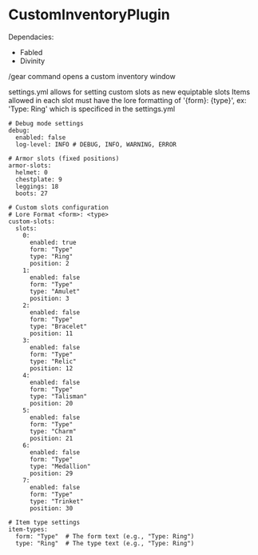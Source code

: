 # CustomInventoryPlugin
Dependacies:
- Fabled
- Divinity

/gear command opens a custom inventory window

settings.yml allows for setting custom slots as new equiptable slots
Items allowed in each slot must have the lore formatting of 
'{form}: {type}', ex: 'Type: Ring' which is specificed in the settings.yml


```
# Debug mode settings
debug:
  enabled: false
  log-level: INFO # DEBUG, INFO, WARNING, ERROR

# Armor slots (fixed positions)
armor-slots:
  helmet: 0
  chestplate: 9
  leggings: 18
  boots: 27

# Custom slots configuration
# Lore Format <form>: <type>
custom-slots:
  slots:
    0:
      enabled: true
      form: "Type"
      type: "Ring"
      position: 2
    1:
      enabled: false
      form: "Type"
      type: "Amulet"
      position: 3
    2:
      enabled: false
      form: "Type"
      type: "Bracelet"
      position: 11
    3:
      enabled: false
      form: "Type"
      type: "Relic"
      position: 12
    4:
      enabled: false
      form: "Type"
      type: "Talisman"
      position: 20
    5:
      enabled: false
      form: "Type"
      type: "Charm"
      position: 21
    6:
      enabled: false
      form: "Type"
      type: "Medallion"
      position: 29
    7:
      enabled: false
      form: "Type"
      type: "Trinket"
      position: 30

# Item type settings
item-types:
  form: "Type"  # The form text (e.g., "Type: Ring")
  type: "Ring"  # The type text (e.g., "Type: Ring") 
```
